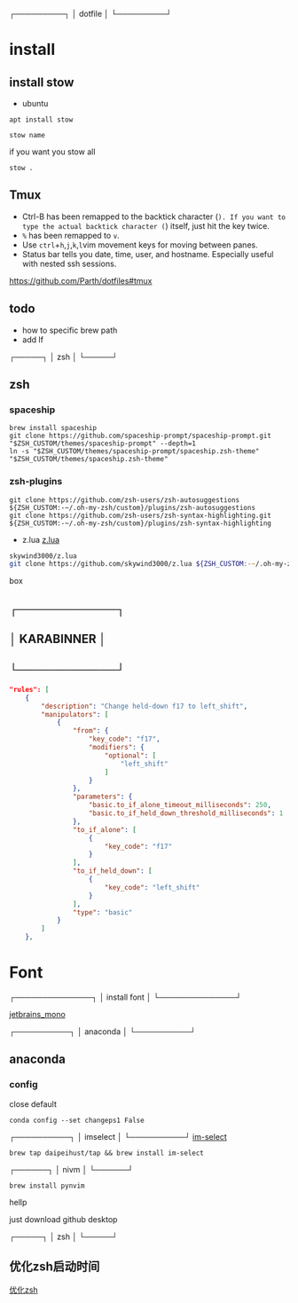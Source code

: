 ┌─────────┐
│ dotfile │
└─────────┘

# install
## install stow
- ubuntu
```
apt install stow
```
```
stow name
```
if you want you stow all
```
stow .
```

## Tmux
- Ctrl-B has been remapped to the backtick character (`). If you want to type the actual backtick character (`) itself, just hit the key twice.
- `%` has been remapped to `v`.
- Use `ctrl`+`h`,`j`,`k`,`l`vim movement keys for moving between panes.
- Status bar tells you date, time, user, and hostname. Especially useful with nested ssh sessions.



https://github.com/Parth/dotfiles#tmux
## todo
- how to specific brew path
- add lf


┌─────┐
│ zsh │
└─────┘
## zsh
### spaceship
```
brew install spaceship
git clone https://github.com/spaceship-prompt/spaceship-prompt.git "$ZSH_CUSTOM/themes/spaceship-prompt" --depth=1
ln -s "$ZSH_CUSTOM/themes/spaceship-prompt/spaceship.zsh-theme" "$ZSH_CUSTOM/themes/spaceship.zsh-theme"
```
### zsh-plugins
```
git clone https://github.com/zsh-users/zsh-autosuggestions ${ZSH_CUSTOM:-~/.oh-my-zsh/custom}/plugins/zsh-autosuggestions
git clone https://github.com/zsh-users/zsh-syntax-highlighting.git ${ZSH_CUSTOM:-~/.oh-my-zsh/custom}/plugins/zsh-syntax-highlighting
```
- z.lua
[z.lua](https://github.com/skywind3000/z.lua)
```zsh
skywind3000/z.lua
git clone https://github.com/skywind3000/z.lua ${ZSH_CUSTOM:-~/.oh-my-zsh/custom}/plugins/z.lua
```

box

## ┌────────────┐
## │ KARABINNER │
## └────────────┘
```json
"rules": [
    {
        "description": "Change held-down f17 to left_shift",
        "manipulators": [
            {
                "from": {
                    "key_code": "f17",
                    "modifiers": {
                        "optional": [
                            "left_shift"
                        ]
                    }
                },
                "parameters": {
                    "basic.to_if_alone_timeout_milliseconds": 250,
                    "basic.to_if_held_down_threshold_milliseconds": 1
                },
                "to_if_alone": [
                    {
                        "key_code": "f17"
                    }
                ],
                "to_if_held_down": [
                    {
                        "key_code": "left_shift"
                    }
                ],
                "type": "basic"
            }
        ]
    },
```



# Font
┌──────────────┐
│ install font │
└──────────────┘

[jetbrains_mono](https://www.jetbrains.com/lp/mono/)


┌──────────┐
│ anaconda │
└──────────┘
## anaconda
### config
close default
```shell
conda config --set changeps1 False
```



┌──────────┐
│ imselect │
└──────────┘
[im-select](https://github.com/daipeihust/im-select)
``` shell
brew tap daipeihust/tap && brew install im-select
```
┌──────┐
│ nivm │
└──────┘
```shell
brew install pynvim
```


hellp


just download github desktop



┌─────┐
│ zsh │
└─────┘
## 优化zsh启动时间

[优化zsh](https://fly.meow-2.com/post/records/conda-faster.html)
